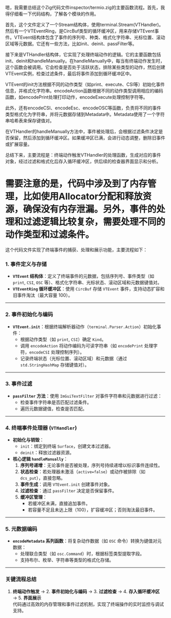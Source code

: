 嗯，我需要总结这个Zig代码文件inspector/termio.zig的主要函数流程。首先，我得仔细看一下代码结构，了解各个模块的作用。

首先，这个文件定义了一个Stream结构体，使用terminal.Stream(VTHandler)。然后有一个VTEventRing，是CircBuf类型的循环缓冲区，用来存储VTEvent事件。VTEvent结构体包含了事件的序列号、种类、格式化字符串、光标位置、滚动区域等元数据。它还有一些方法，比如init、deinit、passFilter等。

接下来是VTHandler结构体，它实现了处理终端动作的逻辑。它的主要函数包括init、deinit和handleManually。在handleManually中，每当有终端动作发生时，这个函数会被调用。它会检查是否处于活跃状态，排除某些类型的动作，然后创建VTEvent实例，检查过滤条件，最后将事件添加到循环缓冲区中。

VTEvent的init方法根据不同的动作类型（如print、execute、CSI等）初始化事件信息，并格式化字符串。encodeAction函数根据不同的动作类型调用相应的编码函数，如encodePrint处理打印动作，encodeExecute处理控制字符等。

此外，还有encodeCSI、encodeEsc、encodeOSC等函数，负责将不同的事件类型格式化为字符串，并将元数据存储到Metadata中。Metadata使用了一个字符串哈希表来保存键值对。

在VTHandler的handleManually方法中，事件被处理后，会根据过滤条件决定是否保留，然后添加到循环缓冲区。如果缓冲区已满，会进行动态调整，删除旧事件或扩展容量。

总结下来，主要流程是：终端动作触发VTHandler的处理函数，生成对应的事件对象，经过过滤和格式化后存入循环缓冲区，供后续的检查器界面显示和分析。

需要注意的是，代码中涉及到了内存管理，比如使用Allocator分配和释放资源，确保没有内存泄漏。另外，事件的处理和过滤逻辑比较复杂，需要处理不同的动作类型和过滤条件。
================================================
这个代码文件实现了终端事件的捕获、处理和展示功能，主要流程如下：

### 1. **事件定义与存储**
- **`VTEvent` 结构体**：定义了终端事件的元数据，包括序列号、事件类型（如 `print`, `CSI`, `OSC` 等）、格式化字符串、光标状态、滚动区域和元数据键值对。
- **`VTEventRing` 循环缓冲区**：使用 `CircBuf` 存储 `VTEvent` 事件，支持动态扩容和旧事件淘汰（最大容量 100）。

---

### 2. **事件初始化与编码**
- **`VTEvent.init`**：根据终端解析器动作（`terminal.Parser.Action`）初始化事件：
  - 根据动作类型（如 `print`, `CSI`）确定 `Kind`。
  - 调用 `encodeAction` 将动作编码为可读字符串（如 `encodePrint` 处理字符，`encodeCSI` 处理控制序列）。
  - 记录终端状态（光标位置、滚动区域）和元数据（通过 `std.StringHashMap` 存储键值对）。

---

### 3. **事件过滤**
- **`passFilter` 方法**：使用 `ImGuiTextFilter` 对事件字符串和元数据进行过滤：
  - 检查事件字符串是否匹配过滤条件。
  - 遍历元数据键值，检查是否匹配。

---

### 4. **终端事件处理器 (`VTHandler`)**
- **初始化与销毁**：
  - `init`：绑定到终端 `Surface`，创建文本过滤器。
  - `deinit`：释放过滤器资源。
- **核心逻辑 `handleManually`**：
  1. **序列号递增**：无论事件是否被处理，序列号持续递增以标识事件连续性。
  2. **状态检查**：若处理器未激活（`active=false`）或动作被排除（如 `dcs_put`），直接忽略。
  3. **事件生成**：调用 `VTEvent.init` 创建事件对象。
  4. **过滤检查**：通过 `passFilter` 决定是否保留事件。
  5. **缓冲区管理**：
     - 若缓冲区未满，直接追加事件。
     - 若容量不足且未达上限（100），扩容缓冲区；否则淘汰最旧事件。

---

### 5. **元数据编码**
- **`encodeMetadata` 系列函数**：将复杂动作数据（如 `OSC` 命令）转换为键值对元数据：
  - 处理联合类型（如 `osc.Command`）时，根据标签类型提取字段。
  - 支持布尔、枚举、字符串等类型的格式化存储。

---

### 关键流程总结
1. **终端动作触发** → 2. **事件初始化与编码** → 3. **过滤检查** → 4. **存入循环缓冲区** → 5. **界面展示**  
代码通过高效的内存管理和事件过滤机制，实现了终端操作的实时监控与调试支持。